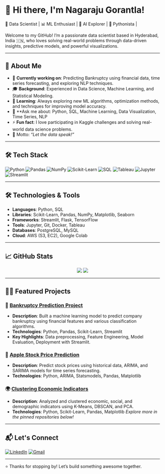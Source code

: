 # 👋 Hi there, I'm Nagaraju Gorantla!

🚀 Data Scientist | 📊 ML Enthusiast | 🧠 AI Explorer | 🐍 Pythonista | 

Welcome to my GitHub! I’m a passionate data scientist based in Hyderabad, India 🇮🇳, who loves solving real-world problems through data-driven insights, predictive models, and powerful visualizations.

---

## 💼 About Me

- 🔭 **Currently working on**: Predicting Bankruptcy using financial data, time series forecasting, and exploring NLP techniques.
- 🎓 **Background**: Experienced in Data Science, Machine Learning, and Statistical Modeling.
- 🌱 **Learning**: Always exploring new ML algorithms, optimization methods, and techniques for improving model accuracy.
- 💬 **Ask me about: Python, SQL, Machine Learning, Data Visualization, Time Series, NLP
- ⚡ **Fun fact**: I love participating in Kaggle challenges and solving real-world data science problems.
-  🧠 Motto: *“Let the data speak!”*
---

## 🛠️ Tech Stack

![Python](https://img.shields.io/badge/-Python-333?style=flat&logo=python)
![Pandas](https://img.shields.io/badge/-Pandas-150458?style=flat&logo=pandas)
![NumPy](https://img.shields.io/badge/-NumPy-013243?style=flat&logo=numpy)
![Scikit-Learn](https://img.shields.io/badge/-Scikit--Learn-F7931E?style=flat&logo=scikit-learn)
![SQL](https://img.shields.io/badge/-SQL-4479A1?style=flat&logo=postgresql)
![Tableau](https://img.shields.io/badge/-Tableau-E97627?style=flat&logo=tableau)
![Jupyter](https://img.shields.io/badge/-Jupyter-F37626?style=flat&logo=jupyter)
![Streamlit](https://img.shields.io/badge/-Streamlit-FF4B4B?style=flat&logo=streamlit)

---

## 🛠️ Technologies & Tools

- **Languages**: Python, SQL
- **Libraries**: Scikit-Learn, Pandas, NumPy, Matplotlib, Seaborn
- **Frameworks**: Streamlit, Flask, TensorFlow
- **Tools**: Jupyter, Git, Docker, Tableau
- **Databases**: PostgreSQL, MySQL
- **Cloud**: AWS (S3, EC2), Google Colab

---

## 📈 GitHub Stats

<p align="center">
  <img src="https://github-readme-stats.vercel.app/api?username=NagarajuGorantla&show_icons=true&theme=github_dark&count_private=true" />
  <img src="https://github-readme-streak-stats.herokuapp.com/?user=NagarajuGorantla&theme=github-dark" />
</p>

---

## 🧑‍💻 Featured Projects

### 🚀 **[Bankruptcy Prediction Project](https://github.com/NagarajuGorantla/Bankruptcy_Prevention_Project)**
- **Description**: Built a machine learning model to predict company bankruptcy using financial features and various classification algorithms.
- **Technologies**: Python, Pandas, Scikit-Learn, Streamlit
- **Key Highlights**: Data preprocessing, Feature Engineering, Model Evaluation, Deployment with Streamlit.

### 🧠 **[Apple Stock Price Prediction](https://github.com/NagarajuGorantla/Apple_Stock_Price_Prediction)**
- **Description**: Predict stock prices using historical data, ARIMA, and SARIMA models for time series forecasting.
- **Technologies**: Python, ARIMA, Statsmodels, Pandas, Matplotlib

### 🌍 **[Clustering Economic Indicators](https://github.com/NagarajuGorantla/Economic_Indicators_Clustering)**
- **Description**: Analyzed and clustered economic, social, and demographic indicators using K-Means, DBSCAN, and PCA.
- **Technologies**: Python, Scikit-Learn, Pandas, Matplotlib
*Explore more in the pinned repositories below!*
---

## 📬 Let's Connect

[![LinkedIn](https://img.shields.io/badge/-LinkedIn-0077B5?style=flat&logo=linkedin)](https://www.linkedin.com/in/nagaraju-gorantla-57ab0a245/)
[![Gmail](https://img.shields.io/badge/-Gmail-D14836?style=flat&logo=gmail&logoColor=white)](mailto:nagarajugorantla972@gmail.com)

---

⭐️ Thanks for stopping by! Let’s build something awesome together.



